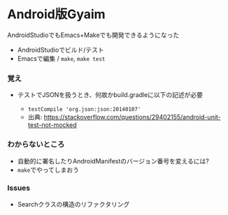 # Android版Gyaim
AndroidStudioでもEmacs+Makeでも開発できるようになった

* AndroidStudioでビルド/テスト
* Emacsで編集 / ```make```, ```make test```


### 覚え

* テストでJSONを扱うとき、何故かbuild.gradleに以下の記述が必要

   * `testCompile 'org.json:json:20140107'`
   * 出典: https://stackoverflow.com/questions/29402155/android-unit-test-not-mocked

   
### わからないところ

* 自動的に署名したりAndroidManifestのバージョン番号を変えるには?
* `make`でやってしまおう

### Issues

* Searchクラスの構造のリファクタリング


